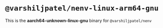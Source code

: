 # `@varshiljpatel/nenv-linux-arm64-gnu`

This is the **aarch64-unknown-linux-gnu** binary for `@varshiljpatel/nenv`
